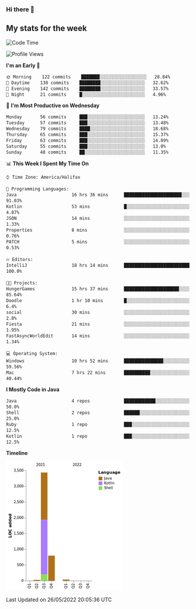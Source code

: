 ### Hi there 👋

## My stats for the week
<!--START_SECTION:waka-->
![Code Time](http://img.shields.io/badge/Code%20Time-224%20hrs%2045%20mins-blue)

![Profile Views](http://img.shields.io/badge/Profile%20Views-0-blue)

**I'm an Early 🐤** 

```text
🌞 Morning    122 commits    ███████░░░░░░░░░░░░░░░░░░   28.84% 
🌆 Daytime    138 commits    ████████░░░░░░░░░░░░░░░░░   32.62% 
🌃 Evening    142 commits    ████████░░░░░░░░░░░░░░░░░   33.57% 
🌙 Night      21 commits     █░░░░░░░░░░░░░░░░░░░░░░░░   4.96%

```
📅 **I'm Most Productive on Wednesday** 

```text
Monday       56 commits     ███░░░░░░░░░░░░░░░░░░░░░░   13.24% 
Tuesday      57 commits     ███░░░░░░░░░░░░░░░░░░░░░░   13.48% 
Wednesday    79 commits     ████░░░░░░░░░░░░░░░░░░░░░   18.68% 
Thursday     65 commits     ███░░░░░░░░░░░░░░░░░░░░░░   15.37% 
Friday       63 commits     ███░░░░░░░░░░░░░░░░░░░░░░   14.89% 
Saturday     55 commits     ███░░░░░░░░░░░░░░░░░░░░░░   13.0% 
Sunday       48 commits     ██░░░░░░░░░░░░░░░░░░░░░░░   11.35%

```


📊 **This Week I Spent My Time On** 

```text
⌚︎ Time Zone: America/Halifax

💬 Programming Languages: 
Java                     16 hrs 36 mins      ██████████████████████░░░   91.03% 
Kotlin                   53 mins             █░░░░░░░░░░░░░░░░░░░░░░░░   4.87% 
JSON                     14 mins             ░░░░░░░░░░░░░░░░░░░░░░░░░   1.33% 
Properties               8 mins              ░░░░░░░░░░░░░░░░░░░░░░░░░   0.76% 
PATCH                    5 mins              ░░░░░░░░░░░░░░░░░░░░░░░░░   0.53%

🔥 Editors: 
IntelliJ                 18 hrs 14 mins      █████████████████████████   100.0%

🐱‍💻 Projects: 
HungerGames              15 hrs 37 mins      █████████████████████░░░░   85.64% 
Doodle                   1 hr 10 mins        █░░░░░░░░░░░░░░░░░░░░░░░░   6.4% 
social                   30 mins             ░░░░░░░░░░░░░░░░░░░░░░░░░   2.8% 
Fiesta                   21 mins             ░░░░░░░░░░░░░░░░░░░░░░░░░   1.95% 
FastAsyncWorldEdit       14 mins             ░░░░░░░░░░░░░░░░░░░░░░░░░   1.34%

💻 Operating System: 
Windows                  10 hrs 52 mins      ███████████████░░░░░░░░░░   59.56% 
Mac                      7 hrs 22 mins       ██████████░░░░░░░░░░░░░░░   40.44%

```

**I Mostly Code in Java** 

```text
Java                     4 repos             ████████████░░░░░░░░░░░░░   50.0% 
Shell                    2 repos             ██████░░░░░░░░░░░░░░░░░░░   25.0% 
Ruby                     1 repo              ███░░░░░░░░░░░░░░░░░░░░░░   12.5% 
Kotlin                   1 repo              ███░░░░░░░░░░░░░░░░░░░░░░   12.5%

```


**Timeline**

![Chart not found](https://raw.githubusercontent.com/lyndseyy/lyndseyy/main/charts/bar_graph.png) 


 Last Updated on 26/05/2022 20:05:36 UTC
<!--END_SECTION:waka-->